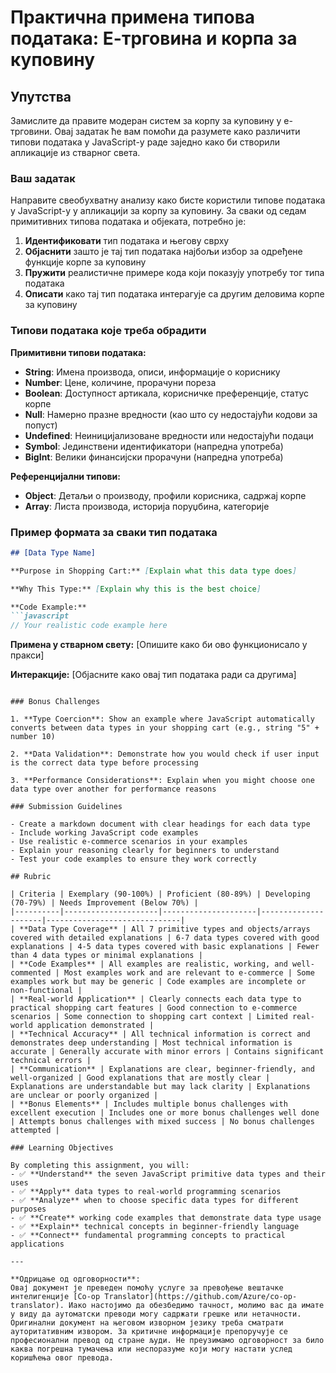 <!--
CO_OP_TRANSLATOR_METADATA:
{
  "original_hash": "6fd645e97c48cd5eb5a3d290815ec8b5",
  "translation_date": "2025-10-24T23:02:43+00:00",
  "source_file": "2-js-basics/1-data-types/assignment.md",
  "language_code": "sr"
}
-->
# Практична примена типова података: Е-трговина и корпа за куповину

## Упутства

Замислите да правите модеран систем за корпу за куповину у е-трговини. Овај задатак ће вам помоћи да разумете како различити типови података у JavaScript-у раде заједно како би створили апликације из стварног света.

### Ваш задатак

Направите свеобухватну анализу како бисте користили типове података у JavaScript-у у апликацији за корпу за куповину. За сваки од седам примитивних типова података и објеката, потребно је:

1. **Идентификовати** тип података и његову сврху
2. **Објаснити** зашто је тај тип података најбољи избор за одређене функције корпе за куповину
3. **Пружити** реалистичне примере кода који показују употребу тог типа података
4. **Описати** како тај тип података интерагује са другим деловима корпе за куповину

### Типови података које треба обрадити

**Примитивни типови података:**
- **String**: Имена производа, описи, информације о кориснику
- **Number**: Цене, количине, прорачуни пореза
- **Boolean**: Доступност артикала, корисничке преференције, статус корпе
- **Null**: Намерно празне вредности (као што су недостајући кодови за попуст)
- **Undefined**: Неиницијализоване вредности или недостајући подаци
- **Symbol**: Јединствени идентификатори (напредна употреба)
- **BigInt**: Велики финансијски прорачуни (напредна употреба)

**Референцијални типови:**
- **Object**: Детаљи о производу, профили корисника, садржај корпе
- **Array**: Листа производа, историја поруџбина, категорије

### Пример формата за сваки тип података

```markdown
## [Data Type Name]

**Purpose in Shopping Cart:** [Explain what this data type does]

**Why This Type:** [Explain why this is the best choice]

**Code Example:**
```javascript
// Your realistic code example here
```

**Примена у стварном свету:** [Опишите како би ово функционисало у пракси]

**Интеракције:** [Објасните како овај тип података ради са другима]
```

### Bonus Challenges

1. **Type Coercion**: Show an example where JavaScript automatically converts between data types in your shopping cart (e.g., string "5" + number 10)

2. **Data Validation**: Demonstrate how you would check if user input is the correct data type before processing

3. **Performance Considerations**: Explain when you might choose one data type over another for performance reasons

### Submission Guidelines

- Create a markdown document with clear headings for each data type
- Include working JavaScript code examples
- Use realistic e-commerce scenarios in your examples
- Explain your reasoning clearly for beginners to understand
- Test your code examples to ensure they work correctly

## Rubric

| Criteria | Exemplary (90-100%) | Proficient (80-89%) | Developing (70-79%) | Needs Improvement (Below 70%) |
|----------|---------------------|---------------------|---------------------|------------------------------|
| **Data Type Coverage** | All 7 primitive types and objects/arrays covered with detailed explanations | 6-7 data types covered with good explanations | 4-5 data types covered with basic explanations | Fewer than 4 data types or minimal explanations |
| **Code Examples** | All examples are realistic, working, and well-commented | Most examples work and are relevant to e-commerce | Some examples work but may be generic | Code examples are incomplete or non-functional |
| **Real-world Application** | Clearly connects each data type to practical shopping cart features | Good connection to e-commerce scenarios | Some connection to shopping cart context | Limited real-world application demonstrated |
| **Technical Accuracy** | All technical information is correct and demonstrates deep understanding | Most technical information is accurate | Generally accurate with minor errors | Contains significant technical errors |
| **Communication** | Explanations are clear, beginner-friendly, and well-organized | Good explanations that are mostly clear | Explanations are understandable but may lack clarity | Explanations are unclear or poorly organized |
| **Bonus Elements** | Includes multiple bonus challenges with excellent execution | Includes one or more bonus challenges well done | Attempts bonus challenges with mixed success | No bonus challenges attempted |

### Learning Objectives

By completing this assignment, you will:
- ✅ **Understand** the seven JavaScript primitive data types and their uses
- ✅ **Apply** data types to real-world programming scenarios
- ✅ **Analyze** when to choose specific data types for different purposes
- ✅ **Create** working code examples that demonstrate data type usage
- ✅ **Explain** technical concepts in beginner-friendly language
- ✅ **Connect** fundamental programming concepts to practical applications

---

**Одрицање од одговорности**:  
Овај документ је преведен помоћу услуге за превођење вештачке интелигенције [Co-op Translator](https://github.com/Azure/co-op-translator). Иако настојимо да обезбедимо тачност, молимо вас да имате у виду да аутоматски преводи могу садржати грешке или нетачности. Оригинални документ на његовом изворном језику треба сматрати ауторитативним извором. За критичне информације препоручује се професионални превод од стране људи. Не преузимамо одговорност за било каква погрешна тумачења или неспоразуме који могу настати услед коришћења овог превода.